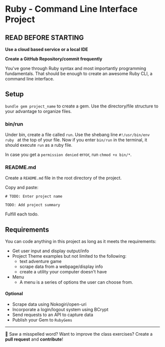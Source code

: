 # Ruby - Command Line Interface Project

## READ BEFORE STARTING

**Use a cloud based service or a local IDE**<br>

**Create a GitHub Repository/commit frequently**<br>


You've gone through Ruby syntax and most importantly programming fundamentals. That should be enough to create an awesome Ruby CLI, a command line interface. 

## Setup 
`bundle gem project_name` to create a gem. Use the directory/file structure to your advantage to organize files. 

### bin/run 
Under bin, create a file called `run`. Use the shebang line ```#!/usr/bin/env ruby ``` at the top of your file. Now if you enter `bin/run` in the terminal, it should execute `run` as a ruby file. 

In case you get a `permission denied` error, run `chmod +x bin/*`.

### README.md 
Create a `README.md` file in the root directory of the project.

Copy and paste: 
```
# TODO: Enter project name 

TODO: Add project summary
```

Fulfill each todo. 

## Requirements 
You can code anything in this project as long as it meets the requirements: 

- Get user input and display output/info
- Project Theme examples but not limited to the following:
  - text adventure game 
  - scrape data from a webpage/display info
  - create a utility your computer doesn't have
- Menu
  - A menu is a series of options the user can choose from. 

#### Optional 
- Scrape data using Nokogiri/open-uri
- Incorporate a login/logout system using BCrypt
- Send requests to an API to capture data
- Publish your Gem to `RubyGems`

---

:wave: Saw a misspelled word? Want to improve the class exercises? Create a **pull request** and **contribute**!
